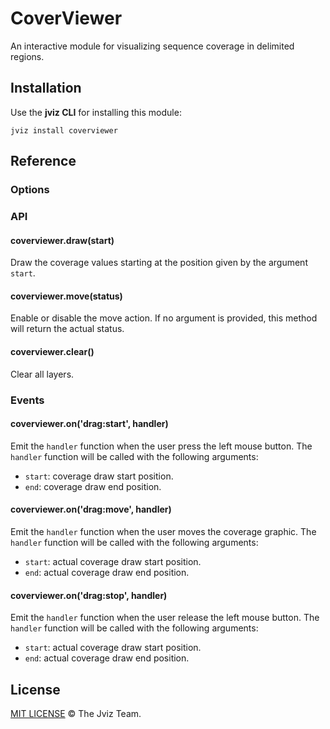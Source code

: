 # CoverViewer

An interactive module for visualizing sequence coverage in delimited regions.

## Installation

Use the **jviz CLI** for installing this module:

```
jviz install coverviewer
```

## Reference

### Options

### API

#### coverviewer.draw(start)

Draw the coverage values starting at the position given by the argument `start`.

#### coverviewer.move(status)

Enable or disable the move action. If no argument is provided, this method will return the actual status.

#### coverviewer.clear()

Clear all layers.

### Events

#### coverviewer.on('drag:start', handler)

Emit the `handler` function when the user press the left mouse button. The `handler` function will be called with the following arguments:
- `start`: coverage draw start position.
- `end`: coverage draw end position.

#### coverviewer.on('drag:move', handler)

Emit the `handler` function when the user moves the coverage graphic. The `handler` function will be called with the following arguments:
- `start`: actual coverage draw start position.
- `end`: actual coverage draw end position.

#### coverviewer.on('drag:stop', handler)

Emit the `handler` function when the user release the left mouse button. The `handler` function will be called with the following arguments:
- `start`: actual coverage draw start position.
- `end`: actual coverage draw end position.

## License

[MIT LICENSE](./LICENSE) &copy; The Jviz Team.
